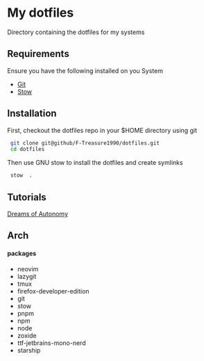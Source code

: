 # My dotfiles

Directory containing the dotfiles for my systems

## Requirements

Ensure you have the following installed on you System

- [Git](https://git-scm.com/)
- [Stow](https://www.gnu.org/software/stow/)

## Installation

First, checkout the dotfiles repo in your $HOME directory using git

```bash
 git clone git@github/F-Treasure1990/dotfiles.git
 cd dotfiles
```

Then use GNU stow to install the dotfiles and create symlinks

```bash
 stow  .
```

## Tutorials

[Dreams of Autonomy](https://www.youtube.com/watch?v=y6XCebnB9gs)

## Arch

#### packages

- neovim
- lazygit
- tmux
- firefox-developer-edition
- git
- stow
- pnpm
- npm
- node
- zoxide
- ttf-jetbrains-mono-nerd
- starship
